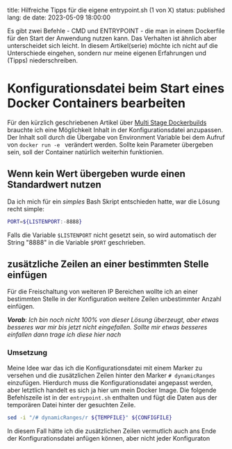 title: Hilfreiche Tipps für die eigene entrypoint.sh (1 von X)
status: published
lang: de
date: 2023-05-09 18:00:00

Es gibt zwei Befehle - CMD und ENTRYPOINT - die man in einem Dockerfile für den Start der Anwendung nutzen kann. Das Verhalten ist ähnlich aber unterscheidet sich leicht. In diesem Artikel(serie) möchte ich nicht auf die Unterschiede eingehen, sondern nur meine eigenen Erfahrungen und (Tipps) niederschreiben.

# Konfigurationsdatei beim Start eines Docker Containers bearbeiten
Für den kürzlich geschriebenen Artikel über [Multi Stage Dockerbuilds]({filename}multi-stage-build.md) brauchte ich eine Möglichkeit Inhalt in der Konfigurationsdatei anzupassen. Der Inhalt soll durch die Übergabe von Environment Variable bei dem Aufruf von ```docker run -e ``` verändert werden. Sollte kein Parameter übergeben sein, soll der Container natürlich weiterhin funktionien.

## Wenn kein Wert übergeben wurde einen Standardwert nutzen
Da ich mich für ein *simples* Bash Skript entschieden hatte, war die Lösung recht simple:
```bash
PORT=${LISTENPORT:-8888}
```
Falls die Variable ```$LISTENPORT``` nicht gesetzt sein, so wird automatisch der String "8888" in die Variable ```$PORT``` geschrieben.


## zusätzliche Zeilen an einer bestimmten Stelle einfügen
Für die Freischaltung von weiteren IP Bereichen wollte ich an einer bestimmten Stelle in der Konfiguration weitere Zeilen unbestimmter Anzahl einfügen.

***Vorab***: *Ich bin noch nicht 100% von dieser Lösung überzeugt, aber etwas besseres war mir bis jetzt nicht eingefallen. Sollte mir etwas besseres einfallen dann trage ich diese hier nach*

### Umsetzung

Meine Idee war das ich die Konfigurationsdatei mit einem Marker zu versehen und die zusätzlichen Zeilen hinter den Marker ```# dynamicRanges``` einzufügen. Hierdurch muss die Konfigurationsdatei angepasst werden, aber letztlich handelt es sich ja hier um mein Docker Image. Die folgende Befehlszeile ist in der ```entrypoint.sh``` enthalten und fügt die Daten aus der temporären Datei hinter der gesuchten Zeile.

```bash
sed -i "/# dynamicRanges/r ${TEMPFILE}" ${CONFIGFILE}
```

In diesem Fall hätte ich die zusätzlichen Zeilen vermutlich auch ans Ende der Konfigurationsdatei anfügen können, aber nicht jeder Konfiguraton
